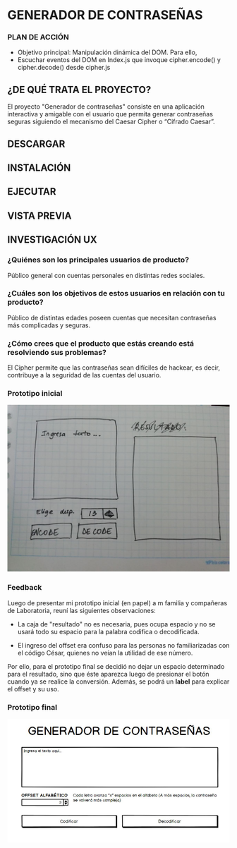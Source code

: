 # GENERADOR DE CONTRASEÑAS

### PLAN DE ACCIÓN 
* Objetivo principal: Manipulación dinámica del DOM. Para ello,
* Escuchar eventos del DOM en Index.js que invoque cipher.encode() y cipher.decode() desde cipher.js

## ¿DE QUÉ TRATA EL PROYECTO?

El proyecto "Generador de contraseñas" consiste en una aplicación interactiva y amigable con el usuario que  permita generar contraseñas seguras siguiendo el mecanismo del Caesar Cipher o “Cifrado Caesar”.

## DESCARGAR

## INSTALACIÓN

## EJECUTAR

## VISTA PREVIA 

## INVESTIGACIÓN UX

### ¿Quiénes son los principales usuarios de producto?

Público general con cuentas personales en distintas redes sociales.

### ¿Cuáles son los objetivos de estos usuarios en relación con tu producto?

Público de distintas edades poseen cuentas que necesitan contraseñas más complicadas y seguras.

### ¿Cómo crees que el producto que estás creando está resolviendo sus problemas?
El Cipher permite que las contraseñas sean difíciles de hackear, es decir, contribuye a la seguridad de las cuentas del usuario.

### Prototipo inicial

![](/protini.jpg)

### Feedback

Luego de presentar mi prototipo inicial (en papel) a m familia y compañeras de Laboratoria, reuní las siguientes observaciones:

* La caja de "resultado" no es necesaria, pues ocupa espacio y no se usará todo su espacio para la palabra codifica o decodificada.

* El ingreso del offset era confuso para las personas no familiarizadas con el código César, quienes no veían la utilidad de ese número.

Por ello, para el prototipo final se decidió no dejar un espacio determinado para el resultado, sino que éste aparezca luego de presionar el botón cuando ya se realice la conversión. Además, se podrá un **label** para explicar el offset y su uso.

### Prototipo final

![](/protfinal.jpg)
